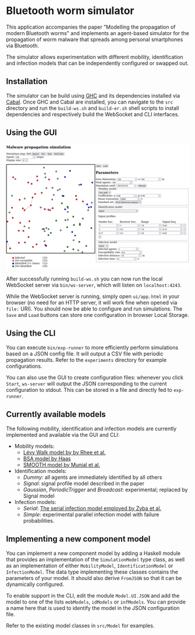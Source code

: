 Bluetooth worm simulator
========================

This application accompanies the paper "Modelling the propagation of modern Bluetooth worms" and implements an 
agent-based simulator for the propagation of worm malware that spreads among personal smartphones via Bluetooth.

The simulator allows experimentation with different mobility, identification and infection models that can be 
independently configured or swapped out.

Installation
------------

The simulator can be build using [GHC](https://www.haskell.org/ghc/) and its dependencies installed via 
[Cabal](https://www.haskell.org/cabal/). Once GHC and Cabal are installed, you can navigate to the `src` directory
and run the `build-ws.sh` and `build-er.sh` shell scripts to install dependencies and respectively build the WebSocket
and CLI interfaces.

Using the GUI
-------------

![GUI screenshot](ui-screenshot.png)

After successfully running `build-ws.sh` you can now run the local WebSocket server via `bin/ws-server`, which will
listen on `localhost:4243`. 

While the WebSocket server is running, simply open `ui/app.html` in your browser (no need for an HTTP server, it will 
work fine when opened via `file:` URI). You should now be able to configure and run simulations. The `Save` and `Load`
buttons can store one configuration in browser Local Storage.


Using the CLI
-------------

You can execute `bin/exp-runner` to more efficiently perform simulations based on a JSON config file. It will 
output a CSV file with periodic propagation results. Refer to the `experiments` directory for example configurations. 

You can also use the GUI to create configuration files: whenever you click `Start`, `ws-server` will output the JSON
corresponding to the current configuration to stdout. This can be stored in a file and directly fed to `exp-runner`.


Currently available models
--------------------------

The following mobility, identification and infection models are currently implemented and available via the GUI and CLI:

- Mobility models:
    * [Lévy Walk model by by Rhee et al.](https://ieeexplore.ieee.org/document/5750071)
    * [BSA model by Haas](https://ieeexplore.ieee.org/abstract/document/627227)
    * [SMOOTH model by Munjal et al.](https://dl.acm.org/doi/abs/10.1145/2068897.2068957)
- Identification models:
    * _Dummy_:  all agents are immediately identified by all others
    * _Signal_: signal profile model described in the paper
    * _Gaussian_, _PeriodicTrigger_ and _Broadcast_: experimental; replaced by Signal model
- Infection models:
    * _Serial_: [The serial infection model employed by Zyba et al.](https://ieeexplore.ieee.org/abstract/document/5062067)
    * _Simple_: experimental parallel infection model with failure probabilities.

Implementing a new component model
----------------------------------

You can implement a new component model by adding a Haskell module that provides an implementation of the 
`SimulationModel` type class, as well as an implementation of either `MobilityModel`, `IdentificationModel` or 
`InfectionModel`. The data type implementing these classes contains the parameters of your model. It should also derive
`FromJSON` so that it can be dynamically configured.

To enable support in the CLI, edit the module `Model.UI.JSON` and add the model to one of the lists `mobModels`, 
`idModels` or `infModels`. You can provide a name here that is used to identify the model in the JSON configuration 
file.

Refer to the existing model classes in `src/Model` for examples.

